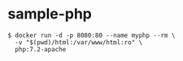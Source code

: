 
# sample-php

~~~
$ docker run -d -p 8080:80 --name myphp --rm \
  -v "$(pwd)/html:/var/www/html:ro" \
  php:7.2-apache
~~~
